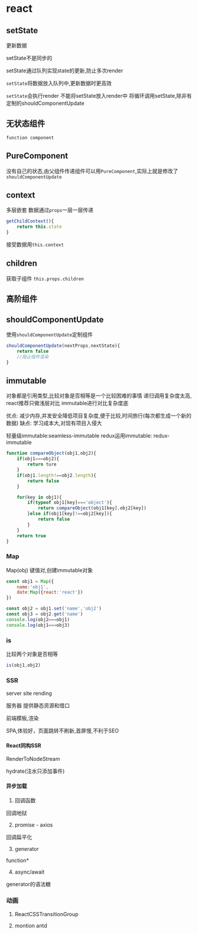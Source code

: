 # react

## setState

更新数据

setState不是同步的

setState通过队列实现state的更新,防止多次render

`setState`将数据放入队列中,更新数据时更高效

`setState`会执行render 不能将setState放入render中 将循环调用setState,除非有定制的shouldComponentUpdate

## 无状态组件

`function component`

## PureComponent

没有自己的状态,由父组件传递组件可以用`PureComponent`,实际上就是修改了`shouldComponentUpdate`

## context

多层嵌套 数据通过`props`一层一层传递

```js
getChildContext(){
    return this.state
}
```

接受数据用`this.context`

## children

获取子组件 `this.props.children`

## 高阶组件

## shouldComponentUpdate

使用`shouldComponentUpdate`定制组件

```js
shouldComponentUpdate(nextProps,nextState){
    return false
    //阻止组件渲染
}
```

## immutable

对象都是引用类型,比较对象是否相等是一个比较困难的事情
递归调用复杂度太高,
react推荐只做浅层对比
immutable进行对比复杂度底

优点: 减少内存,并发安全降低项目复杂度,便于比较,时间旅行(每次都生成一个新的数据)
缺点: 学习成本大,对现有项目入侵大

轻量级immutable:seamless-immutable
redux运用immutable: redux-immutable

```js
function compareObject(obj1,obj2){
    if(obj1===obj2){
        return ture
    }
    if(obj1.length!==obj2.length){
        return false
    }

    for(key in obj1){
        if(typeof obj1[key]==='object'){
            return compareObject(obj1[key],obj2[key])
        }else if(obj1[key]!==obj2[key]){
            return false
        }
    }
    return true
}
```

### Map

Map(obj)
键值对,创建immutable对象

```js
const obj1 = Map({
    name:'obj1',
    date:Map({react:'react'})
})

const obj2 = obj1.set('name','obj2')
const obj3 = obj2.get('name')
console.log(obj2===obj1)
console.log(obj1===obj3)
```

### is

比较两个对象是否相等

```js
is(obj1,obj2)
```

### SSR

server site rending

服务器 提供静态资源和借口

前端模板,渲染

SPA,体验好，页面跳转不刷新,首屏慢,不利于SEO

#### React同构SSR

RenderToNodeStream

hydrate(注水只添加事件)

#### 异步加载

1. 回调函数

回调地狱

2. promise - axios

回调扁平化

3. generator

function*

4. async/await

generator的语法糖

### 动画

1. ReactCSSTransitionGroup

2. montion antd

